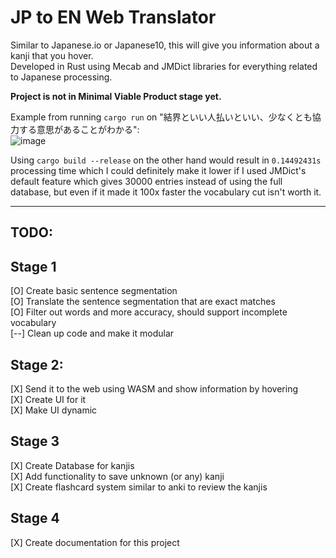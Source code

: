 # JP to EN Web Translator

Similar to Japanese.io or Japanese10, this will give you information about a kanji that you hover. 
</br>
Developed in Rust using Mecab and JMDict libraries for everything related to Japanese processing.

<b>Project is not in Minimal Viable Product stage yet.</b>

Example from running `cargo run` on "結界といい人払いといい、少なくとも協力する意思があることがわかる": </br>
![image](https://user-images.githubusercontent.com/83165406/216344535-48f6a723-816c-49c8-a0fa-3eda1e3947a3.png)

Using `cargo build --release` on the other hand would result in `0.14492431s` processing time which I could definitely make it lower if I used JMDict's default feature which gives 30000 entries instead of using the full database, but even if it made it 100x faster the vocabulary cut isn't worth it.


---
## TODO:
## **Stage 1**
[O] Create basic sentence segmentation </br>
[O] Translate the sentence segmentation that are exact matches </br>
[O] Filter out words and more accuracy, should support incomplete vocabulary </br>
[--] Clean up code and make it modular </br>
## **Stage 2:**
[X] Send it to the web using WASM and show information by hovering </br>
[X] Create UI for it </br>
[X] Make UI dynamic </br>
## **Stage 3**
[X] Create Database for kanjis </br>
[X] Add functionality to save unknown (or any) kanji </br>
[X] Create flashcard system similar to anki to review the kanjis

## **Stage 4**
[X] Create documentation for this project </br>
